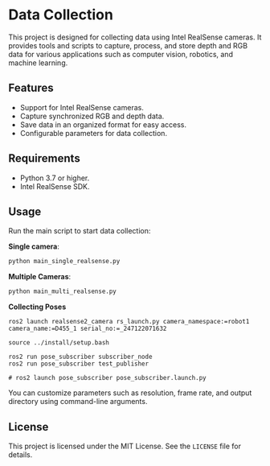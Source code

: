 # Data Collection

This project is designed for collecting data using Intel RealSense cameras. It provides tools and scripts to capture, process, and store depth and RGB data for various applications such as computer vision, robotics, and machine learning.

## Features

- Support for Intel RealSense cameras.
- Capture synchronized RGB and depth data.
- Save data in an organized format for easy access.
- Configurable parameters for data collection.

## Requirements

- Python 3.7 or higher.
- Intel RealSense SDK.


## Usage

Run the main script to start data collection:

**Single camera**: 
```bash
python main_single_realsense.py
```

**Multiple Cameras**:
```bash
python main_multi_realsense.py
```

**Collecting Poses**
```
ros2 launch realsense2_camera rs_launch.py camera_namespace:=robot1 camera_name:=D455_1 serial_no:=_247122071632 

source ../install/setup.bash

ros2 run pose_subscriber subscriber_node
ros2 run pose_subscriber test_publisher

# ros2 launch pose_subscriber pose_subscriber.launch.py
```


You can customize parameters such as resolution, frame rate, and output directory using command-line arguments.

## License

This project is licensed under the MIT License. See the `LICENSE` file for details.